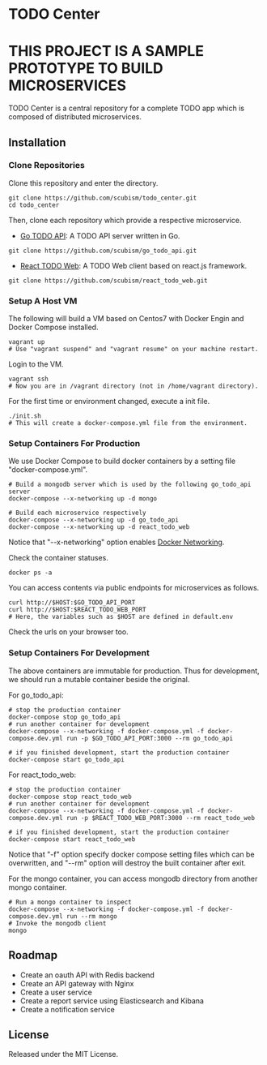 # TODO Center

# THIS PROJECT IS A SAMPLE PROTOTYPE TO BUILD MICROSERVICES

TODO Center is a central repository for a complete TODO app which is composed of distributed microservices.

## Installation

### Clone Repositories

Clone this repository and enter the directory.

```
git clone https://github.com/scubism/todo_center.git
cd todo_center
```

Then, clone each repository which provide a respective microservice.

- [Go TODO API](https://github.com/scubism/go_todo_api): A TODO API server written in Go.

```
git clone https://github.com/scubism/go_todo_api.git
```

- [React TODO Web](https://github.com/scubism/react_todo_web): A TODO Web client based on react.js framework.

```
git clone https://github.com/scubism/react_todo_web.git
```

### Setup A Host VM

The following will build a VM based on Centos7 with Docker Engin and Docker Compose installed.

```
vagrant up
# Use "vagrant suspend" and "vagrant resume" on your machine restart.
```

Login to the VM.

```
vagrant ssh
# Now you are in /vagrant directory (not in /home/vagrant directory).
```

For the first time or environment changed, execute a init file.

```
./init.sh
# This will create a docker-compose.yml file from the environment.
```

### Setup Containers For Production

We use Docker Compose to build docker containers by a setting file "docker-compose.yml".

```
# Build a mongodb server which is used by the following go_todo_api server
docker-compose --x-networking up -d mongo

# Build each microservice respectively
docker-compose --x-networking up -d go_todo_api
docker-compose --x-networking up -d react_todo_web
```

Notice that "--x-networking" option enables [Docker Networking](http://docs.docker.com/engine/userguide/networking/dockernetworks/).

Check the container statuses.

```
docker ps -a
```

You can access contents via public endpoints for microservices as follows.

```
curl http://$HOST:$GO_TODO_API_PORT
curl http://$HOST:$REACT_TODO_WEB_PORT
# Here, the variables such as $HOST are defined in default.env
```

Check the urls on your browser too.

### Setup Containers For Development

The above containers are immutable for production.
Thus for development, we should run a mutable container beside the original.

For go_todo_api:

```
# stop the production container
docker-compose stop go_todo_api
# run another container for development
docker-compose --x-networking -f docker-compose.yml -f docker-compose.dev.yml run -p $GO_TODO_API_PORT:3000 --rm go_todo_api

# if you finished development, start the production container
docker-compose start go_todo_api
```


For react_todo_web:

```
# stop the production container
docker-compose stop react_todo_web
# run another container for development
docker-compose --x-networking -f docker-compose.yml -f docker-compose.dev.yml run -p $REACT_TODO_WEB_PORT:3000 --rm react_todo_web

# if you finished development, start the production container
docker-compose start react_todo_web
```

Notice that "-f" option specify docker compose setting files which can be overwritten, and "--rm" option will destroy the built container after exit.

For the mongo container, you can access mongodb directory from another mongo container.

```
# Run a mongo container to inspect
docker-compose --x-networking -f docker-compose.yml -f docker-compose.dev.yml run --rm mongo
# Invoke the mongodb client
mongo
```

## Roadmap

- Create an oauth API with Redis backend
- Create an API gateway with Nginx
- Create a user service
- Create a report service using Elasticsearch and Kibana
- Create a notification service


## License

Released under the MIT License.
